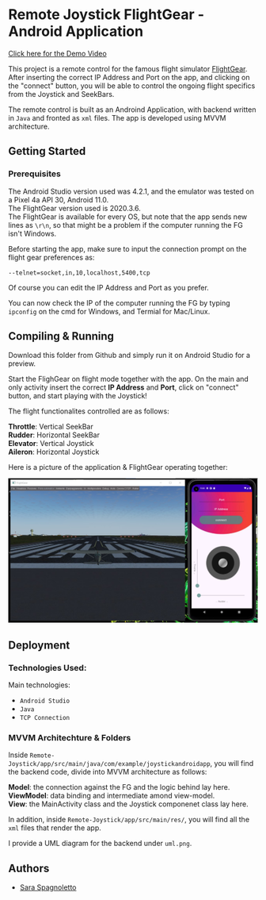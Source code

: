 # Remote Joystick FlightGear - Android Application

[Click here for the Demo Video](https://www.youtube.com/watch?v=Dxv4OBAXZv4)


This project is a remote control for the famous flight simulator [FlightGear](https://www.flightgear.org/).  After inserting the correct IP Address and Port on the app, and clicking on the "connect" button, you will be able to control the ongoing flight specifics from the Joystick and SeekBars.


The remote control is built as an Androind Application, with backend written in `Java` and fronted as `xml` files. The app is developed using MVVM architecture.

## Getting Started

### Prerequisites

The Android Studio version used was 4.2.1, and the emulator was tested on a Pixel 4a API 30, Android 11.0.  
The FlightGear version used is 2020.3.6.  
The FlightGear is available for every OS, but note that the app sends new lines as `\r\n`, so that might be a problem if the computer running the FG isn't Windows.

Before starting the app, make sure to input the connection prompt on the flight gear preferences as: 

```
--telnet=socket,in,10,localhost,5400,tcp
```

Of course you can edit the IP Address and Port as you prefer.

You can now check the IP of the computer running the FG by typing `ipconfig` on the cmd for Windows, and Termial for Mac/Linux.

## Compiling & Running

Download this folder from Github and simply run it on Android Studio for a preview. 

Start the FlighGear on flight mode together with the app.
On the main and only activity insert the correct **IP Address** and **Port**, click on "connect" button, and start playing with the Joystick!    
  
The flight functionalites controlled are as follows:

**Throttle**: Vertical SeekBar  
**Rudder**: Horizontal SeekBar  
**Elevator**:  Vertical Joystick  
**Aileron**: Horizontal Joystick  

Here is a picture of the application & FlightGear operating together:

<kbd>
  <img src="fg_and_app.jpg" width="800"/>
</kbd>

## Deployment

### Technologies Used:
Main technologies:
- `Android Studio`
- `Java`
- `TCP Connection`

### MVVM Architechture & Folders

Inside `Remote-Joystick/app/src/main/java/com/example/joystickandroidapp`, you will find the backend code, divide into MVVM architecture as follows:

**Model**: the connection against the FG and the logic behind lay here.  
**ViewModel**: data binding and intermediate amond view-model.  
**View**: the MainActivity class and the Joystick componenet class lay here.

In addition, inside `Remote-Joystick/app/src/main/res/`, you will find all the `xml` files that render the app.

I provide a UML diagram for the backend under `uml.png`.

## Authors
- [Sara Spagnoletto](https://github.com/saraspagno)
